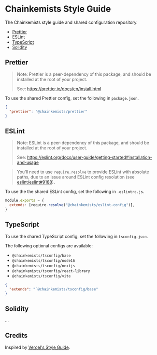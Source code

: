 # Chainkemists Style Guide

The Chainkemists style guide and shared configuration repository.

- [Prettier](#prettier)
- [ESLint](#eslint)
- [TypeScript](#typescript)
- [Solidity](#solidity)

## Prettier

> Note: Prettier is a peer-dependency of this package, and should be installed
> at the root of your project.
>
> See: https://prettier.io/docs/en/install.html

To use the shared Prettier config, set the following in `package.json`.

```json
{
  "prettier": "@chainkemists/prettier"
}
```

## ESLint

> Note: ESLint is a peer-dependency of this package, and should be installed
> at the root of your project.
>
> See: https://eslint.org/docs/user-guide/getting-started#installation-and-usage

> You'll need to use `require.resolve` to provide ESLint with absolute paths,
> due to an issue around ESLint config resolution (see
> [eslint/eslint#9188](https://github.com/eslint/eslint/issues/9188)).

To use the the shared ESLint config, set the following in `.eslintrc.js`.

```js
module.exports = {
  extends: [require.resolve("@chainkemists/eslint-config")],
}
```

## TypeScript

To use the shared TypeScript config, set the following in `tsconfig.json`.

The following optional configs are available:

- `@chainkemists/tsconfig/base`
- `@chainkemists/tsconfig/node16`
- `@chainkemists/tsconfig/nextjs`
- `@chainkemists/tsconfig/react-library`
- `@chainkemists/tsconfig/vite`

```json
{
  "extends": "`@chainkemists/tsconfig/base"
}
```

## Solidity

...

## Credits

Inspired by [Vercel's Style Guide](https://github.com/vercel/style-guide).
